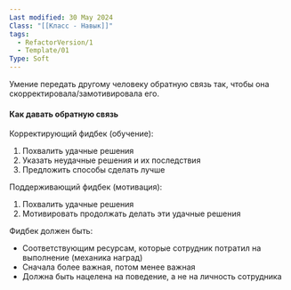 ```yaml
---
Last modified: 30 May 2024
Class: "[[Класс - Навык]]"
tags:
  - RefactorVersion/1
  - Template/01
Type: Soft
---
```

Умение передать другому человеку обратную связь так, чтобы она скорректировала/замотивировала его.

#### Как давать обратную связь
Корректирующий фидбек (обучение):
1. Похвалить удачные решения
2. Указать неудачные решения и их последствия
3. Предложить способы сделать лучше

Поддерживающий фидбек (мотивация):
1. Похвалить удачные решения
2. Мотивировать продолжать делать эти удачные решения

Фидбек должен быть:
- Соответствующим ресурсам, которые сотрудник потратил на выполнение (механика наград)
- Сначала более важная, потом менее важная
- Должна быть нацелена на поведение, а не на личность сотрудника